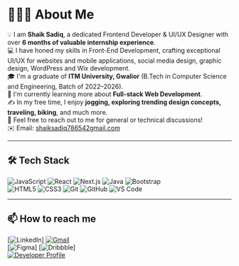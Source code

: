 # 👨🏻‍💻 About Me

💡 I am **Shaik Sadiq**, a dedicated Frontend Developer & UI/UX Designer with over **6 months of valuable internship experience**.  
💻 I have honed my skills in Front-End Development, crafting exceptional UI/UX for websites and mobile applications, social media design, graphic design, WordPress and Wix development.  
🎓 I'm a graduate of **ITM University, Gwalior** (B.Tech in Computer Science and Engineering, Batch of 2022–2026).  
🌱 I'm currently learning more about **Full-stack Web Development**.  
✍️ In my free time, I enjoy **jogging, exploring trending design concepts, traveling, biking**, and much more.  
💬 Feel free to reach out to me for general or technical discussions!  
✉️ Email: [shaiksadiq786542gmail.com](mailto:shaiksadiq78654@gmail.com)  


---

## 🛠 Tech Stack

![JavaScript](https://img.shields.io/badge/-JavaScript-black?style=flat-square&logo=javascript)
![React](https://img.shields.io/badge/-React-blue?style=flat-square&logo=react)
![Next.js](https://img.shields.io/badge/-Next.js-black?style=flat-square&logo=next.js)
![Java](https://img.shields.io/badge/-Java-orange?style=flat-square&logo=java)
![Bootstrap](https://img.shields.io/badge/-Bootstrap-purple?style=flat-square&logo=bootstrap)  
![HTML5](https://img.shields.io/badge/-HTML5-orange?style=flat-square&logo=html5)
![CSS3](https://img.shields.io/badge/-CSS3-blue?style=flat-square&logo=css3)
![Git](https://img.shields.io/badge/-Git-black?style=flat-square&logo=git)
![GitHub](https://img.shields.io/badge/-GitHub-black?style=flat-square&logo=github)
![VS Code](https://img.shields.io/badge/-VS%20Code-blue?style=flat-square&logo=visual-studio-code)

---

## 📫 How to reach me

[![LinkedIn](https://img.shields.io/badge/-LinkedIn-blue?style=flat-square&logo=linkedin)] 
[![Gmail](https://img.shields.io/badge/-Gmail-D14836?style=flat-square&logo=gmail&logoColor=white)](mailto:shaiksadiq78654@gmial.com)  
[![Figma](https://img.shields.io/badge/-Figma-black?style=flat-square&logo=figma)] 
[![Dribbble](https://img.shields.io/badge/-Dribbble-pink?style=flat-square&logo=dribbble)]  
[![Developer Profile](https://img.shields.io/badge/-Developer--Profile-blueviolet?style=flat-square)](#) <!-- Add your actual dev profile link -->
